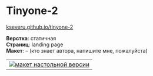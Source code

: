 # Tinyone-2 #

[kseveru.github.io/tinyone-2](https://kseveru.github.io/tinyone-2/ "Открыть проект")

**Верстка**: статичная  
**Страниц**: landing page  
**Макет**: &ndash;  (кто знает автора, напишите мне, пожалуйста)

<table>
  <tr>
    <td>
      <a href="https://kseveru.github.io/img/preview-tinyone-2.png" title="Открыть макет">
        <img src="https://kseveru.github.io/img/preview-tinyone-2-small.png" alt="макет настольной версии">
      </a>
    </td>
  </tr>
</table>
